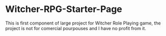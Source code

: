 # Witcher-RPG-Starter-Page
This is first component of large project for Witcher Role Playing game, the project is not for comercial pourpouses and I have no profit from it.
